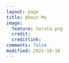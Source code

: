 ```yaml
---
layout: page
title: About Me
image:
  feature: toruta.png
  credit:
  creditlink:
comments: false
modified: 2021-10-18
---
```



